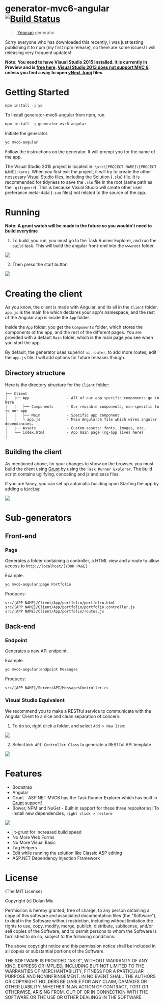 # generator-mvc6-angular [![Build Status](https://secure.travis-ci.org/dolanmiu/generator-mvc6-angular.png?branch=master)](https://travis-ci.org/dolanmiu/generator-mvc6-angular)

> [Yeoman](http://yeoman.io) generator

Sorry everyone who has downloaded this recently, I was just testing publishing it to npm (my first npm release), so there are some issues! I will releasing very frequent updates!

**Note: You need to have Visual Studio 2015 installed. It is currently in Preview and is [free here](https://www.visualstudio.com/en-us/downloads/visual-studio-2015-downloads-vs.aspx). [Visual Studio 2013 does not support MVC 6](http://stackoverflow.com/questions/24259598/is-it-possible-to-use-asp-net-mvc-6-in-visual-studio-2013), unless you find a way to open [vNext .kpoj](http://stackoverflow.com/questions/27004639/cant-open-kproj-projects-in-vs-net-2013-update-4) files.**

# Getting Started
```bash
npm install -g yo
```

To install generator-mvc6-angular from npm, run:

```bash
npm install -g generator-mvc6-angular
```

Initiate the generator:

```bash
yo mvc6-angular
```

Follow the instructions on the generator. It will prompt you for the name of the app.

The Visual Studio 2015 project is located in: `\src\[PROJECT NAME]\[PROJECT NAME].kproj`. When you first exit the project, it will try to create the other nessesary Visual Studio files, including the Solution (`.sln`) file. It is recommended for tidyness to save the `.sln` file in the root (same path as the `.gitignore`). This is because Visual Studio will create other user preferance meta-data (`.suo` files) not related to the source of the app. 

# Running
**Note: A grunt watch will be made in the future so you wouldn't need to build everytime**

1. To build, you run, you must go to the Task Runner Explorer, and run the `build` task. This will build the angular front-end into the `wwwroot` folder.

 ![](http://i62.tinypic.com/n4yyc9.png)

2. Then press the start button

 ![](http://i57.tinypic.com/2rhmbt1.png)

# Creating the client

As you know, the client is made with Angular, and its all in the `Client` folder. `app.js` is the main file which declares your app's namespace, and the rest of the Angular app is inside the `App` folder. 

Inside the `App` folder, you get the `Components` folder, which stores the components of the app, and the rest of the different pages. You are provided with a default `Main` folder, which is the main page you see when you start the app.

By default, the generator uses superior `ui.router`, to add more routes, edit the `app.js` file. I will add options for future releases though.

## Directory structure

Here is the directory structure for the `Client` folder:


    ├── Client
    │   ├── App                 - All of our app specific components go in here
    |   |   ├── Components      - Our reusable components, non-specific to to our app
    │   |   ├── Main            - Specific app component
    │   |   └ app.js            - Main AngularJS file which wires angular dependancies.
    │   ├── Assets              - Custom assets: fonts, images, etc…
    │   └── index.html          - App main page (ng-app lives here)
    │

## Building the client
As mentioned above, for your changes to show on the browser, you must build the client using [Grunt](http://gruntjs.com) by using the `Task Runner Explorer`. The build script contains uglifying, concating and js and sass files.

If you are fancy, you can set up automatic building upon Starting the app by adding a `binding`:

![](http://i59.tinypic.com/33vbxc7.png)

# Sub-generators
## Front-end
### Page
Generates a folder containing a controller, a HTML view and a route to allow access to `http://localhost/[YOUR PAGE]`

Example:
```bash
yo mvc6-angular:page Portfolio
```
Produces:

    src/[APP NAME]/Client/App/portfolio/portfolio.html
    src/[APP NAME]/Client/App/portfolio/portfolio.controller.js
    src/[APP NAME]/Client/App/portfolio/routes.js

## Back-end
### Endpoint
Generates a new API endpoint.


Example:
```bash
yo mvc6-angular:endpoint Messages
```

Produces:

    src/[APP NAME]/Server/API/MessagesController.cs
    
### Visual Studio Equivalent 
We recommend you to make a RESTful service to communicate with the Angular Client to a nice and clean separation of concern:

1. To do so, right click a folder, and select `Add > New Item`:

 ![](http://i61.tinypic.com/27yvnso.png)

2. Select `Web API Controller Class` to generate a RESTful API template. 

 ![](http://i59.tinypic.com/2zhpnpj.png)


# Features

* Bootstrap
* Angular
* Grunt - ASP.NET MVC6 has the Task Runner Explorer which has built in [Grunt](http://gruntjs.com) support!
* Bower, NPM and NuGet - Built in support for these three repositories! To install new dependencies, `right click > restore`
 
 ![](http://i60.tinypic.com/rau9li.png)
* jit-grunt for increased build speed
* No More Web Forms
* No More Visual Basic
* Tag Helpers
* Edit while running the solution like Classic ASP editing
* ASP.NET Dependency Injection Framework

# License

(The MIT License)

Copyright (c) Dolan Miu

Permission is hereby granted, free of charge, to any person obtaining a copy of this software and associated documentation files (the "Software"), to deal in the Software without restriction, including without limitation the rights to use, copy, modify, merge, publish, distribute, sublicense, and/or sell copies of the Software, and to permit persons to whom the Software is furnished to do so, subject to the following conditions:

The above copyright notice and this permission notice shall be included in all copies or substantial portions of the Software.

THE SOFTWARE IS PROVIDED "AS IS", WITHOUT WARRANTY OF ANY KIND, EXPRESS OR IMPLIED, INCLUDING BUT NOT LIMITED TO THE WARRANTIES OF MERCHANTABILITY, FITNESS FOR A PARTICULAR PURPOSE AND NONINFRINGEMENT. IN NO EVENT SHALL THE AUTHORS OR COPYRIGHT HOLDERS BE LIABLE FOR ANY CLAIM, DAMAGES OR OTHER LIABILITY, WHETHER IN AN ACTION OF CONTRACT, TORT OR OTHERWISE, ARISING FROM, OUT OF OR IN CONNECTION WITH THE SOFTWARE OR THE USE OR OTHER DEALINGS IN THE SOFTWARE.